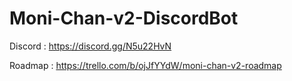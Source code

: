 # Moni-Chan-v2-DiscordBot








Discord :
https://discord.gg/N5u22HvN


Roadmap : 
https://trello.com/b/ojJfYYdW/moni-chan-v2-roadmap
